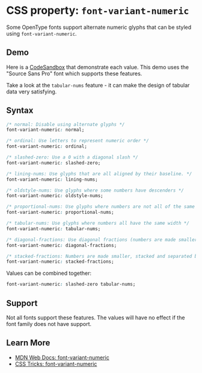 # CSS property: `font-variant-numeric`

Some OpenType fonts support alternate numeric glyphs that can be styled using `font-variant-numeric`.

## Demo

Here is a [CodeSandbox](https://flqxy1.csb.app/) that demonstrate each value. This demo uses the "Source Sans Pro" font which supports these features.

Take a look at the `tabular-nums` feature - it can make the design of tabular data very satisfying. 

## Syntax

```css
/* normal: Disable using alternate glyphs */
font-variant-numeric: normal;

/* ordinal: Use letters to represent numeric order */
font-variant-numeric: ordinal;

/* slashed-zero: Use a 0 with a diagonal slash */
font-variant-numeric: slashed-zero;

/* lining-nums: Use glyphs that are all aligned by their baseline. */
font-variant-numeric: lining-nums;

/* oldstyle-nums: Use glyphs where some numbers have descenders */
font-variant-numeric: oldstyle-nums; 

/* proportional-nums: Use glyphs where numbers are not all of the same size */
font-variant-numeric: proportional-nums; 

/* tabular-nums: Use glyphs where numbers all have the same width */
font-variant-numeric: tabular-nums; 

/* diagonal-fractions: Use diagonal fractions (numbers are made smaller and separated by a slash) */
font-variant-numeric: diagonal-fractions; 

/* stacked-fractions: Numbers are made smaller, stacked and separated by a horizontal line */
font-variant-numeric: stacked-fractions; 
```

Values can be combined together:

```css
font-variant-numeric: slashed-zero tabular-nums;
```

## Support

Not all fonts support these features. The values will have no effect if the font family does not have support.

## Learn More

- [MDN Web Docs: font-variant-numeric](https://developer.mozilla.org/en-US/docs/Web/CSS/font-variant-numeric)
- [CSS Tricks: font-variant-numeric](https://css-tricks.com/almanac/properties/f/font-variant-numeric/)
